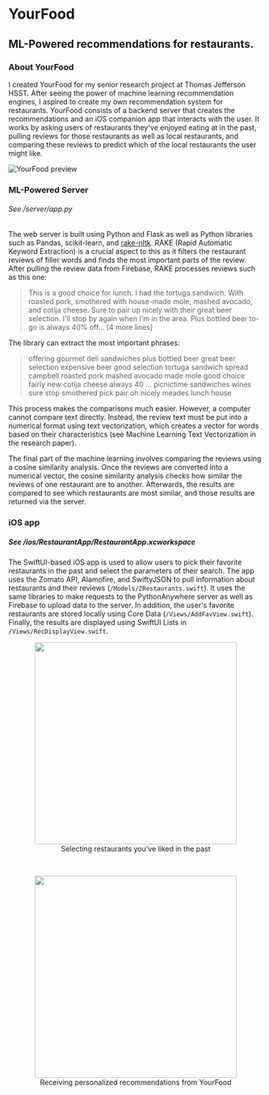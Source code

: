 # YourFood

## ML-Powered recommendations for restaurants.

### About YourFood

I created YourFood for my senior research project at Thomas Jefferson HSST. After seeing the power of machine learning recommendation engines, I aspired to create my own recommendation system for restaurants. YourFood consists of a backend server that creates the recommendations and an iOS companion app that interacts with the user. It works by asking users of restaurants they've enjoyed eating at in the past, pulling reviews for those restaurants as well as local restaurants, and comparing these reviews to predict which of the local restaurants the user might like.

![YourFood preview](https://pranavwadhwa.com/assets/screenshots/yourfood.png)

### ML-Powered Server

###### See /server/app.py

The web server is built using Python and Flask as well as Python libraries such as Pandas, scikit-learn, and [rake-nltk](https://pypi.org/project/rake-nltk/). RAKE (Rapid Automatic Keyword Extraction) is a crucial aspect to this as it filters the restaurant reviews of filler words and finds the most important parts of the review. After pulling the review data from Firebase, RAKE processes reviews such as this one:

> This is a good choice for lunch. I had the tortuga sandwich. With roasted pork, smothered with house-made mole, mashed avocado, and cotija cheese. Sure to pair up nicely with their great beer selection. I'll stop by again when I'm in the area. Plus bottled beer to-go is always 40% off... [4 more lines]

The library can extract the most important phrases:

> offering gourmet deli sandwiches plus bottled beer great beer selection expensive beer good selection tortuga sandwich spread campbell roasted pork mashed avocado made mole good choice fairly new cotija cheese always 40 ... picnictime sandwiches wines sure stop smothered pick pair oh nicely meades lunch house

This process makes the comparisons much easier. However, a computer cannot compare text directly. Instead, the review text must be put into a numerical format using text vectorization, which creates a vector for words based on their characteristics (see Machine Learning Text Vectorization in the research paper). 

The final part of the machine learning involves comparing the reviews using a cosine similarity analysis. Once the reviews are converted into a numerical vector, the cosine similarity analysis checks how similar the reviews of one restaurant are to another. Afterwards, the results are compared to see which restaurants are most similar, and those results are returned via the server.

### iOS app

##### See /ios/RestaurantApp/RestaurantApp.xcworkspace

The SwiftUI-based iOS app is used to allow users to pick their favorite restaurants in the past and select the parameters of their search. The app uses the Zomato API, Alamofire, and SwiftyJSON to pull information about restaurants and their reviews (`/Models/ZRestaurants.swift`). It uses the same libraries to make requests to the PythonAnywhere server as well as Firebase to upload data to the server. In addition, the user's favorite restaurants are stored locally using Core Data (`/Views/AddFavView.swift`). Finally, the results are displayed using SwiftUI Lists in `/Views/RecDisplayView.swift`.


<p align="center" width="100%">
  <img src="https://pranavwadhwa.com/assets/your_food/Illustration%206.png" height="400px" />
  <br>
  Selecting restaurants you've liked in the past
</p>

<br>

<p align="center" width="100%">
  <img src="https://pranavwadhwa.com/assets/your_food/Illustration%205.png" height="400px" />
  <br>
  Receiving personalized recommendations from YourFood
</p>

